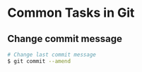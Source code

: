 # Common Tasks in Git

## Change commit message

```sh
# Change last commit message
$ git commit --amend
```
